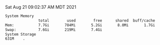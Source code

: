 Sat Aug 21 09:02:37 AM MDT 2021
```bash
System Memory
               total        used        free      shared  buff/cache   available
Mem:           7.7Gi       784Mi       5.2Gi       8.0Mi       1.7Gi       6.6Gi
Swap:          7.6Gi       219Mi       7.4Gi
System Storage
631M	.
```
```bash
